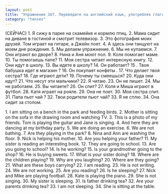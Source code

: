 ```yaml
---
layout: post
title: "Упражнение 167. Переведите на английский язык, употребляя глаголы в Present Continuous."
category: "tenses"
---
```

<section class="question">
(СЕЙЧАС) 1. Я сижу в парке на скамейке и кормлю птиц. 2. Мама сидит на диване в гостиной и смотрит телевизор. 3. Это фотография моих друзей. Том играет на гитаре, а Джейн поет. 4. А здесь они танцуют на моем дне рождения. 5. Мы делаем упражнение. 6. Мы не купаемся. 7. Они играют во дворе? 8. Нина и Аня моют пол. 9. Коля помогает маме. 10. Ты помогаешь папе? 11. Моя сестра читает интересную книгу. 12. Они идут в школу. 13. Вы идете в школу? 14. Он работает? 15 . Твоя бабушка идет в  магазин ? 16. Он покупает  конфеты . 17. Что делает твоя сестра? 18. Где играют дети? 19. Почему ты смеешься? 20. Куда они идут? 21. Что несут эти мальчики? 22. Я читаю. 23. Он не пишет. 24. Мы не работаем. 25. Вы читаете? 26. Он спит? 27. Коля и Миша играют в футбол. 28. Катя играет на рояле. 29. Она не поет. 30. Моя сестра спит. 31. Папа пьет чай ? 32. Твои родители пьют чай? 33. Я не сплю. 34. Она сидит за столом.
<p></p>
</section>

<section class="answer">
1. I am sitting on a bench in the park and feeding birds.  
2. Mother is sitting on the sofa in the drawing room and watching TV.  
3. This is a photo of my friends. Tom is playing the guitar and Jane is singing. 
 4. And here they are dancing at my birthday party.  
 5. We are doing an exercise.  
6. We are not bathing.  
7. Are they playing in the park?  
8. Nina and Ann are washing the floor.  
9. Nick is helping his mother.  
10. Are you helping your father?  
11. My sister is reading an interesting book.  
12. They are going to school.  
13. Are you going to school?  
14. Is he working?  
15. Is your grandmother going to the shop? 
 16. He is buying sweets.  
17. What is your sister doing?  
18. Where are the children playing?  
19. Why are you laughing?  
20. Where are they going?  
21. What are these boys carrying?  
22. I am reading.  
23. He is not writing.  
24. We are not working.  
25. Are you reading?  
26. Is he sleeping?  
27. Nick and Mike are playing football.  
28. Kate is playing the piano.  
29. She is not singing.  
30. My sister is sleeping.  
31. Is father drinking tea?  
32. Are your parents drinking tea?  
33. I am not sleeping.  
34. She is sitting at the table.
</section>